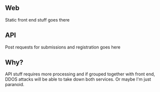 ## Web
Static front end stuff goes there

## API
Post requests for submissions and registration goes here

## Why?
API stuff requires more processing and if grouped together with front end, DDOS attacks will be able to take down both services. Or maybe I'm just paranoid.
